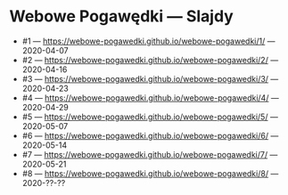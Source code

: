 # Webowe Pogawędki — Slajdy

* #1 — <https://webowe-pogawedki.github.io/webowe-pogawedki/1/> — 2020-04-07
* #2 — <https://webowe-pogawedki.github.io/webowe-pogawedki/2/> — 2020-04-16
* #3 — <https://webowe-pogawedki.github.io/webowe-pogawedki/3/> — 2020-04-23
* #4 — <https://webowe-pogawedki.github.io/webowe-pogawedki/4/> — 2020-04-29
* #5 — <https://webowe-pogawedki.github.io/webowe-pogawedki/5/> — 2020-05-07
* #6 — <https://webowe-pogawedki.github.io/webowe-pogawedki/6/> — 2020-05-14
* #7 — <https://webowe-pogawedki.github.io/webowe-pogawedki/7/> — 2020-05-21
* #8 — <https://webowe-pogawedki.github.io/webowe-pogawedki/8/> — 2020-??-??
